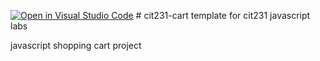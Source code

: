 [![Open in Visual Studio Code](https://classroom.github.com/assets/open-in-vscode-c66648af7eb3fe8bc4f294546bfd86ef473780cde1dea487d3c4ff354943c9ae.svg)](https://classroom.github.com/online_ide?assignment_repo_id=9275111&assignment_repo_type=AssignmentRepo)
﻿# cit231-cart
template for cit231 javascript labs

javascript shopping cart project